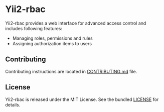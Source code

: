 Yii2-rbac
=========

Yii2-rbac provides a web interface for advanced access control and includes following features:

- Managing roles, permissions and rules
- Assigning authorization items to users

## Contributing

Contributing instructions are located in [CONTRIBUTING.md](CONTRIBUTING.md) file.

## License

Yii2-rbac is released under the MIT License. See the bundled [LICENSE](LICENSE) for details.

